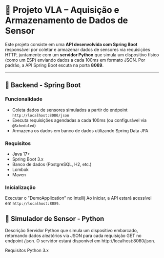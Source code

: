 # 🔧 Projeto VLA – Aquisição e Armazenamento de Dados de Sensor

Este projeto consiste em uma **API desenvolvida com Spring Boot** responsável por coletar e armazenar dados de sensores via requisições HTTP, juntamente com um **servidor Python** que simula um dispositivo físico (como um ESP) enviando dados a cada 100ms em formato JSON.
Por padrão, a API Spring Boot escuta na porta **8089**.

---



## 🚀 Backend - Spring Boot

### Funcionalidade

- Coleta dados de sensores simulados a partir do endpoint `http://localhost:8080/json`
- Executa requisições agendadas a cada 100ms (ou configurável via `@Scheduled`)
- Armazena os dados em banco de dados utilizando Spring Data JPA

### Requisitos

- Java 17+
- Spring Boot 3.x
- Banco de dados (PostgreSQL, H2, etc.)
- Lombok
- Maven

### Inicialização

Executar o "DemoApplication" no Intellij
Ao iniciar, a API estará acessível em `http://localhost:8089`.

## 🤖 Simulador de Sensor - Python
Descrição
Servidor Python que simula um dispositivo embarcado, retornando dados aleatórios via JSON para cada requisição GET no endpoint /json.
O servidor estará disponível em http://localhost:8080/json.

Requisitos
Python 3.x

